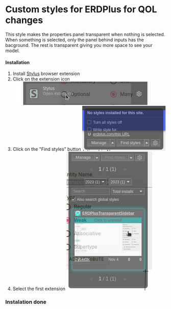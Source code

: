 # Custom styles for ERDPlus for QOL changes
This style makes the properties panel transparent when nothing is selected. When something is selected, only the panel behind inputs has the bacground. The rest is transparent giving you more space to see your model.

#### Installation
1. Install [Stylus](https://github.com/openstyles/stylus?tab=readme-ov-file#releases) browser extension
2. Click on the extension icon
![Alt text](./intruction_images/extension_button.png)
3. Click on the "Find styles" button
    ![Alt text](./intruction_images/image.png)
4. Select the first extension
![Alt text](,/../intruction_images/image-1.png)

### Instalation done